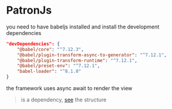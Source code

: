 # PatronJs

you need to have babeljs installed and install the development dependencies

```json
"devDependencies": {
    "@babel/core": "^7.12.3",
    "@babel/plugin-transform-async-to-generator": "^7.12.1",
    "@babel/plugin-transform-runtime": "^7.12.1",
    "@babel/preset-env": "^7.12.1",
    "babel-loader": "^8.1.0"
}
```
the framework uses async await to render the view

> is a dependency, [see](https://github.com/everskyblue/patronjs) the structure